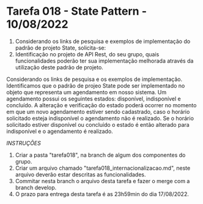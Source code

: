 # Tarefa 018 - State Pattern - 10/08/2022

1. Considerando os links de pesquisa e exemplos de implementação do padrão de projeto State, solicita-se:
2. Identificação no projeto de API Rest, do seu grupo, quais funcionalidades poderão ter sua implementação melhorada através da utilização deste padrão de projeto.

Considerando os links de pesquisa e os exemplos de implementação. Identificamos que o padrão de projeo State pode ser implementado no objeto que representa um agendamento em nosso sistema. Um agendamento possui os seguintes estados: disponível, indisponível e concluído. A alteração e verificação do estado poderá ocorrer no momento em que um novo agendamento estiver sendo cadastrado, caso o horário solicitado esteja indisponível o agendamento não é realizado. Se o horário solicitado estiver disponível ou concluído o estado é então alterado para indisponível e o agendamento é realizado.

*INSTRUÇÕES*
1. Criar a pasta "tarefa018", na branch de algum dos componentes do grupo.
2. Criar um arquivo chamado "tarefa018_internacionalizacao.md", neste arquivo deverão estar descritas as funcionalidades.
2. Commitar nesta branch o arquivo desta tarefa e fazer o merge com a branch develop.
2. O prazo para entrega desta tarefa é as 23h59min do dia 17/08/2022.